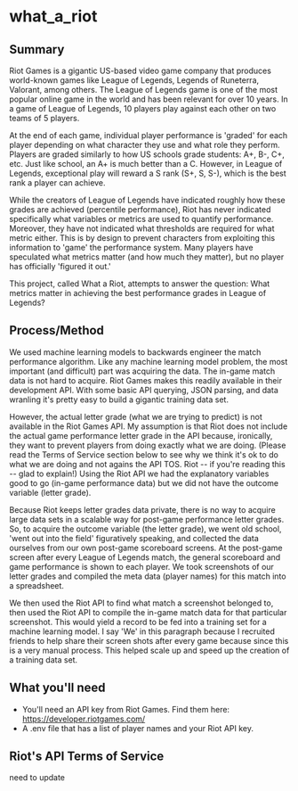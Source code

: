# what_a_riot

## Summary

Riot Games is a gigantic US-based video game company that produces world-known games like League of Legends, Legends of Runeterra, Valorant, among others.  The League of Legends game is one of the most popular online game in the world and has been relevant for over 10 years.  In a game of League of Legends, 10 players play against each other on two teams of 5 players.  

At the end of each game, individual player performance is 'graded' for each player depending on what character they use and what role they perform.  Players are graded similarly to how US schools grade students: A+, B-, C+, etc.  Just like school, an A+ is much better than a C.  However, in League of Legends, exceptional play will reward a S rank (S+, S, S-), which is the best rank a player can achieve.

While the creators of League of Legends have indicated roughly how these grades are achieved (percentile performance), Riot has never indicated specifically what variables or metrics are used to quantify performance.   Moreover, they have not indicated what thresholds are required for what metric either. This is by design to prevent characters from exploiting this information to 'game' the performance system.  Many players have speculated what metrics matter (and how much they matter), but no player has officially 'figured it out.' 

This project, called What a Riot, attempts to answer the question: What metrics matter in achieving the best performance grades in League of Legends?

## Process/Method

We used machine learning models to backwards engineer the match performance algorithm.  Like any machine learning model problem, the most important (and difficult) part was acquiring the data.  The in-game match data is not hard to acquire. Riot Games makes this readily available in their development API.  With some basic API querying, JSON parsing, and data wranling it's pretty easy to build a gigantic training data set.  

However, the actual letter grade (what we are trying to predict) is not available in the Riot Games API.  My assumption is that Riot does not include the actual game performance letter grade in the API because, ironically, they want to prevent players from doing exactly what we are doing. (Please read the Terms of Service section below to see why we think it's ok to do what we are doing and not agains the API TOS. Riot -- if you're reading this -- glad to explain!)  Using the Riot API we had the explanatory variables good to go (in-game performance data) but we did not have the outcome variable (letter grade).  

Because Riot keeps letter grades data private, there is no way to acquire large data sets in a scalable way for post-game performance letter grades.  So, to acquire the outcome variable (the letter grade), we went old school, 'went out into the field' figuratively speaking, and collected the data ourselves from our own post-game scoreboard screens.  At the post-game screen after every League of Legends match, the general scoreboard and game performance is shown to each player.  We took screenshots of our letter grades and compiled the meta data (player names) for this match into a spreadsheet.  

We then used the Riot API to find what match a screenshot belonged to, then used the Riot API to compile the in-game match data for that particular screenshot. This would yield a record to be fed into a training set for a machine learning model. I say 'We' in this paragraph because I recruited friends to help share their screen shots after every game because since this is a very manual process. This helped scale up and speed up the creation of a training data set.


## What you'll need
-  You'll need an API key from Riot Games. Find them here:  https://developer.riotgames.com/
-  A .env file that has a list of player names and your Riot API key. 

##  Riot's API Terms of Service

need to update
